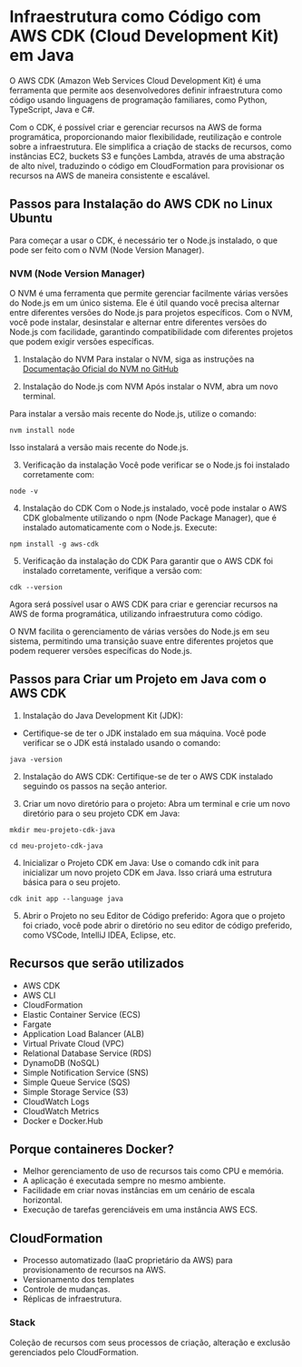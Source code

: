 # Infraestrutura como Código com AWS CDK (Cloud Development Kit) em Java

O AWS CDK (Amazon Web Services Cloud Development Kit) é uma ferramenta que permite aos desenvolvedores definir infraestrutura como código usando linguagens de programação familiares, como Python, TypeScript, Java e C#. 

Com o CDK, é possível criar e gerenciar recursos na AWS de forma programática, proporcionando maior flexibilidade, reutilização e controle sobre a infraestrutura. Ele simplifica a criação de stacks de recursos, como instâncias EC2, buckets S3 e funções Lambda, através de uma abstração de alto nível, traduzindo o código em CloudFormation para provisionar os recursos na AWS de maneira consistente e escalável.

## Passos para Instalação do AWS CDK no Linux Ubuntu

Para começar a usar o CDK, é necessário ter o Node.js instalado, o que pode ser feito com o NVM (Node Version Manager).

### NVM (Node Version Manager)

O NVM é uma ferramenta que permite gerenciar facilmente várias versões do Node.js em um único sistema. Ele é útil quando você precisa alternar entre diferentes versões do Node.js para projetos específicos. Com o NVM, você pode instalar, desinstalar e alternar entre diferentes versões do Node.js com facilidade, garantindo compatibilidade com diferentes projetos que podem exigir versões específicas.

1. Instalação do NVM
Para instalar o NVM, siga as instruções na [Documentação Oficial do NVM no GitHub](https://github.com/nvm-sh/nvm "Visite a Documentação Oficial")

2. Instalação do Node.js com NVM
Após instalar o NVM, abra um novo terminal.

Para instalar a versão mais recente do Node.js, utilize o comando:

```hcl
nvm install node
```
Isso instalará a versão mais recente do Node.js.

3. Verificação da instalação
Você pode verificar se o Node.js foi instalado corretamente com:

```hcl
node -v
```
4. Instalação do CDK
Com o Node.js instalado, você pode instalar o AWS CDK globalmente utilizando o npm (Node Package Manager), que é instalado automaticamente com o Node.js. Execute:

```hcl
npm install -g aws-cdk
```
5. Verificação da instalação do CDK
Para garantir que o AWS CDK foi instalado corretamente, verifique a versão com:

```hcl
cdk --version
```

Agora será possível usar o AWS CDK para criar e gerenciar recursos na AWS de forma programática, utilizando infraestrutura como código. 

O NVM facilita o gerenciamento de várias versões do Node.js em seu sistema, permitindo uma transição suave entre diferentes projetos que podem requerer versões específicas do Node.js.

## Passos para Criar um Projeto em Java com o AWS CDK

1. Instalação do Java Development Kit (JDK):
- Certifique-se de ter o JDK instalado em sua máquina. Você pode verificar se o JDK está instalado usando o comando:

```hcl
java -version
```
2. Instalação do AWS CDK:
Certifique-se de ter o AWS CDK instalado seguindo os passos na seção anterior.

3. Criar um novo diretório para o projeto:
Abra um terminal e crie um novo diretório para o seu projeto CDK em Java:

```hcl
mkdir meu-projeto-cdk-java
```

```hcl
cd meu-projeto-cdk-java
```
4. Inicializar o Projeto CDK em Java:
Use o comando cdk init para inicializar um novo projeto CDK em Java. Isso criará uma estrutura básica para o seu projeto.

```hcl
cdk init app --language java
```
5. Abrir o Projeto no seu Editor de Código preferido:
Agora que o projeto foi criado, você pode abrir o diretório no seu editor de código preferido, como VSCode, IntelliJ IDEA, Eclipse, etc.

## Recursos que serão utilizados

- AWS CDK
- AWS CLI
- CloudFormation
- Elastic Container Service (ECS)
- Fargate
- Application Load Balancer (ALB)
- Virtual Private Cloud (VPC)
- Relational Database Service (RDS)
- DynamoDB (NoSQL)
- Simple Notification Service (SNS)
- Simple Queue Service (SQS)
- Simple Storage Service (S3)
- CloudWatch Logs
- CloudWatch Metrics
- Docker e Docker.Hub

## Porque containeres Docker?

- Melhor gerenciamento de uso de recursos tais como CPU e memória.
- A aplicação é executada sempre no mesmo ambiente.
- Facilidade em criar novas instâncias em um cenário de escala horizontal.
- Execução de tarefas gerenciáveis em uma instância AWS ECS.

## CloudFormation

- Processo automatizado (IaaC proprietário da AWS) para provisionamento de recursos na AWS.
- Versionamento dos templates
- Controle de mudanças.
- Réplicas de infraestrutura.

### Stack

Coleção de recursos com seus processos de criação, alteração e exclusão gerenciados pelo CloudFormation.













